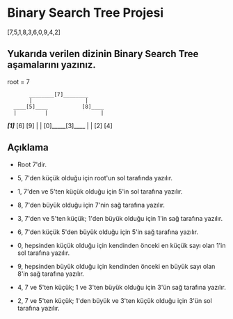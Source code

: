 # Binary Search Tree Projesi

[7,5,1,8,3,6,0,9,4,2]

## Yukarıda verilen dizinin Binary Search Tree aşamalarını yazınız.
root = 7

           ________[7]________
           |                 |
      ____[5]____           [8]____
      |         |                 |
  ___[1]___    [6]               [9]
  |       |
 [0]_____[3]____
      |        |
     [2]      [4]

## Açıklama
- Root 7'dir.

- 5, 7'den küçük olduğu için root'un sol tarafında yazılır.

- 1, 7'den ve 5'ten küçük olduğu için 5'in sol tarafına yazılır.

- 8, 7'den büyük olduğu için 7'nin sağ tarafına yazılır.

- 3, 7'den ve 5'ten küçük; 1'den büyük olduğu için 1'in sağ tarafına yazılır.

- 6, 7'den küçük 5'den büyük olduğu için 5'in sağ tarafına yazılır.

- 0, hepsinden küçük olduğu için kendinden önceki en küçük sayı olan 1'in sol tarafına yazılır.

- 9, hepsinden büyük olduğu için kendinden önceki en büyük sayı olan 8'in sağ tarafına yazılır.

- 4, 7 ve 5'ten küçük; 1 ve 3'ten büyük olduğu için 3'ün sağ tarafına yazılır.

- 2, 7 ve 5'ten küçük; 1'den büyük ve 3'ten küçük olduğu için 3'ün sol tarafına yazılır.